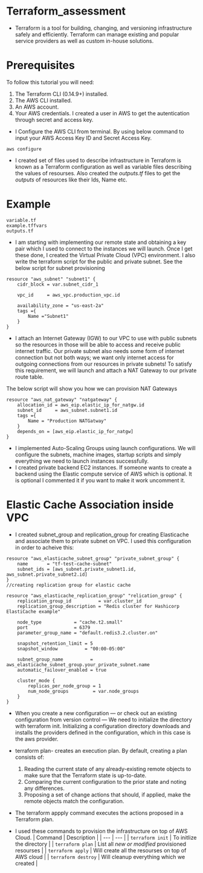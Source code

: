 # Terraform_assessment

- Terraform is a tool for building, changing, and versioning infrastructure safely and efficiently. Terraform can manage existing and popular service providers as well as custom 
in-house solutions.
# Prerequisites
To follow this tutorial you will need:

1. The Terraform CLI (0.14.9+) installed.
2. The AWS CLI installed.
3. An AWS account.
4. Your AWS credentials. I created a user in AWS to get the autentication through secret and access key.
- I Configure the AWS CLI from terminal. By using below command to input your AWS Access Key ID and Secret Access Key.
```
aws configure
```
- I created set of files used to describe infrastructure in Terraform is known as a Terraform configuration as well as variable files describing the values of resourses.
Also created the *outputs.tf* files to get the *outputs* of resources like their Ids, Name etc. 
# Example
```
variable.tf
example.tffvars
outputs.tf
```
- I am starting with implementing our remote state and obtaining a key pair which I used to connect to the instances we will launch. 
Once I get these done, I created the Virtual Private Cloud (VPC) environment. I also write the terraform script for the public and private subnet.
See the below script for subnet provisioning
```
resource "aws_subnet" "subnet1" {
    cidr_block = var.subnet_cidr_1
    
    vpc_id     = aws_vpc.production_vpc.id
    
    availability_zone = "us-east-2a"
    tags ={
        Name ="Subnet1"
    }
}
```
- I attach an Internet Gateway (IGW) to our VPC to use with public subnets so the resources in those will be able to access and receive public internet traffic. 
Our private subnet also needs some form of internet connection but not both ways; we want only internet access for outgoing connections from our resources in private subnets! 
To satisfy this requirement, we will launch and attach a NAT Gateway to our private route table.

The below script will show you how we can provision NAT Gateways
```
resource "aws_nat_gateway" "natgateway" {
    allocation_id = aws_eip.elastic_ip_for_natgw.id
    subnet_id     = aws_subnet.subnet1.id
    tags ={
        Name = "Production NATGatway"
    }
    depends_on = [aws_eip.elastic_ip_for_natgw]
}
```
- I implemented Auto-Scaling Groups using launch configurations. We will configure the subnets, machine images, startup scripts and simply everything 
we need to launch instances successfully.
- I created private backend EC2 instances. If someone wants to create a backend using the Elastic compute service of AWS which is optional. It is optional I commented 
it if you want to make it work uncomment it. 

# Elastic Cache Association inside VPC
- I created subnet_group and replication_group for creating Elasticache and associate them to private subnet on VPC. I used this configuration in order to acheive this:
```
resource "aws_elasticache_subnet_group" "private_subnet_group" {
    name       = "tf-test-cache-subnet"
    subnet_ids = [aws_subnet.private_subnet1.id, aws_subnet.private_subnet2.id]
}
//creating replication group for elastic cache

resource "aws_elasticache_replication_group" "relication_group" {
    replication_group_id          = var.cluster_id
    replication_group_description = "Redis cluster for Hashicorp ElastiCache example"

    node_type            = "cache.t2.small"
    port                 = 6379
    parameter_group_name = "default.redis3.2.cluster.on"

    snapshot_retention_limit = 5
    snapshot_window          = "00:00-05:00"

    subnet_group_name          = aws_elasticache_subnet_group.your_private_subnet.name
    automatic_failover_enabled = true

    cluster_mode {
        replicas_per_node_group = 1
        num_node_groups         = var.node_groups
    }
}
```

- When you create a new configuration — or check out an existing configuration from version control — We need to initialize the directory with terraform init.
  Initializing a configuration directory downloads and installs the providers defined in the configuration, which in this case is the aws provider.
- terraform plan- creates an execution plan. By default, creating a plan consists of:
   1. Reading the current state of any already-existing remote objects to make sure that the Terraform state is up-to-date.
   2. Comparing the current configuration to the prior state and noting any differences.
   3. Proposing a set of change actions that should, if applied, make the remote objects match the configuration.

- The terraform appply command executes the actions proposed in a Terraform plan.
- I used these commands to provision the infrastructure on top of AWS Cloud. 
| Command | Description |
| --- | --- |
| `terraform init` | To initlize the directory |
| `terraform plan` | List all *new or modified* provisioned resourses |
| `terraform apply` | Will create all the resourses on top of AWS cloud |
| `terraform destroy` | Will cleanup everything which we created |
